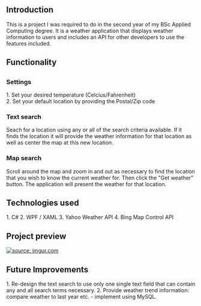 <h2>Introduction</h2>
This is a project I was required to do in the second year of my BSc Applied Computing degree. It is a weather application that displays weather information to users and includes an API for other developers to use the features included.
<h2>Functionality<h2>
<h3>Settings</h3>
1. Set your desired temperature (Celcius/Fahrenheit)<br>
2. Set your default location by providing the Postal/Zip code

<h3>Text search</h3>
Seach for a location using any or all of the search criteria available. If it finds the location it will provide the weather information for that location as well as center the map at this new location.

<h3>Map search</h3>
Scroll around the map and zoom in and out as necessary to find the location that you wish to know the current weather for. Then click the "Get weather" button. The application will present the weather for that location.

<h2>Technologies used</h2>
1. C#
2. WPF / XAML
3. Yahoo Weather API
4. Bing Map Control API

<h2>Project preview</h2>
<a href="http://imgur.com/M2G2Hc9"><img src="http://i.imgur.com/M2G2Hc9.png" title="source: imgur.com" /></a>

<h2>Future Improvements</h2>
1. Re-design the text search to use only one single text field that can contain any and all search terms necessary.
2. Provide weather trend information: compare weather to last year etc. - implement using MySQL.
